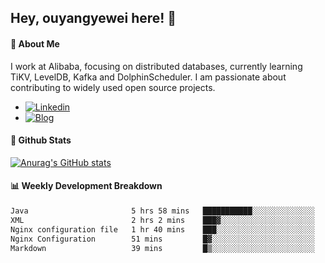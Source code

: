 ## Hey, ouyangyewei here! :wave:

#### :rocket: About Me
I work at Alibaba, focusing on distributed databases, currently learning TiKV, LevelDB, Kafka and DolphinScheduler. I am passionate about contributing to widely used open source projects.

- [![Linkedin](https://img.shields.io/badge/LinkedIn-ouyangyewei-blue)](https://www.linkedin.com/in/ouyangyewei/)
- [![Blog](https://img.shields.io/badge/Blog-yeweiouyang-orange)](https://blog.csdn.net/yeweiouyang)

#### :star2: Github Stats
[![Anurag's GitHub stats](https://github-readme-stats.vercel.app/api?username=ouyangyewei&show_icons=true&cache_seconds=3600&theme=tokyonight)](https://github.com/anuraghazra/github-readme-stats)

#### :bar_chart: Weekly Development Breakdown
<!--START_SECTION:waka-->

```txt
Java                       5 hrs 58 mins   ███████████░░░░░░░░░░░░░░   43.46 %
XML                        2 hrs 2 mins    ███▓░░░░░░░░░░░░░░░░░░░░░   14.78 %
Nginx configuration file   1 hr 40 mins    ███░░░░░░░░░░░░░░░░░░░░░░   12.16 %
Nginx Configuration        51 mins         █▓░░░░░░░░░░░░░░░░░░░░░░░   06.24 %
Markdown                   39 mins         █▒░░░░░░░░░░░░░░░░░░░░░░░   04.80 %
```

<!--END_SECTION:waka-->
